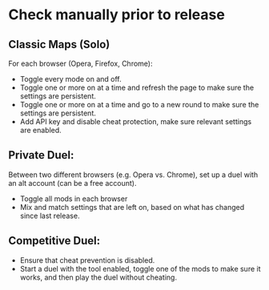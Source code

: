 # Check manually prior to release

## Classic Maps (Solo)

For each browser (Opera, Firefox, Chrome):

* Toggle every mode on and off.
* Toggle one or more on at a time and refresh the page to make sure the settings are persistent.
* Toggle one or more on at a time and go to a new round to make sure the settings are persistent.
* Add API key and disable cheat protection, make sure relevant settings are enabled.

## Private Duel:

Between two different browsers (e.g. Opera vs. Chrome), set up a duel with an alt account (can be a free account).

* Toggle all mods in each browser
* Mix and match settings that are left on, based on what has changed since last release.

## Competitive Duel:

* Ensure that cheat prevention is disabled.
* Start a duel with the tool enabled, toggle one of the mods to make sure it works, and then play the duel without cheating.
